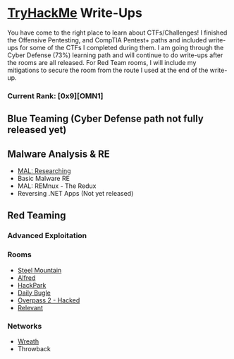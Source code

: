 # [TryHackMe](https://www.tryhackme.com) Write-Ups
You have come to the right place to learn about CTFs/Challenges! I finished the Offensive Pentesting, and CompTIA Pentest+ paths and included write-ups for some of the CTFs I completed during them. I am going through the Cyber Defense (73%) learning path and will continue to do write-ups after the rooms are all released. For Red Team rooms, I will include my mitigations to secure the room from the route I used at the end of the write-up.

### Current Rank: [0x9][OMN1]

## Blue Teaming (Cyber Defense path not fully released yet)
## Malware Analysis & RE

* [MAL: Researching](./write-ups/malresearching.md)
* Basic Malware RE
* MAL: REMnux - The Redux
* Reversing .NET Apps (Not yet released)

## Red Teaming
### Advanced Exploitation

### Rooms

* [Steel Mountain](./write-ups/steelmountain.md)
* [Alfred](./write-ups/alfred.md)
* [HackPark](./write-ups/hackpark.md)
* [Daily Bugle](./write-ups/dailybugle.md)
* [Overpass 2 - Hacked](./write-ups/overpass2hacked.md)
* [Relevant](./write-ups/relevant.md)

### Networks

* [Wreath](./write-ups/wreath.md)
* Throwback
